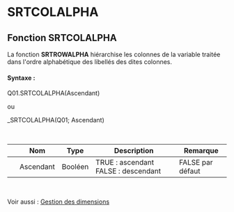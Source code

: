 # SRTCOLALPHA

## Fonction SRTCOLALPHA

La fonction **SRTROWALPHA** hiérarchise les colonnes de la variable traitée dans l'ordre alphabétique des libellés des dites colonnes.

#### Syntaxe :&nbsp;

Q01.SRTCOLALPHA(Ascendant)

ou

\_SRTCOLALPHA(Q01; Ascendant)

&nbsp;

| &nbsp; | **Nom** |**Type**|**Description**|**Remarque** |
| --- | --- | --- | --- | --- |
| &nbsp; | Ascendant | Booléen | TRUE : ascendant FALSE : descendant | FALSE par défaut |


&nbsp;

Voir aussi : [Gestion des dimensions](<Gererlesdimensionsdesvariables1.md>)